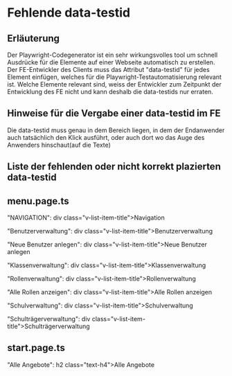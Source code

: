 # Fehlende data-testid
## Erläuterung
Der Playwright-Codegenerator ist ein sehr wirkungsvolles tool um schnell Ausdrücke für die Elemente auf einer Webseite automatisch zu erstellen.
Der FE-Entwickler des Clients muss das Attribut "data-testid" für jedes Element einfügen, welches für die Playwright-Testautomatisierung relevant ist.
Welche Elemente relevant sind, weiss der Entwickler zum Zeitpunkt der Entwicklung des FE nicht und kann deshalb die data-testids nur erraten.

## Hinweise für die Vergabe einer data-testid im FE
Die data-testid muss genau in dem Bereich liegen, in dem der Endanwender auch tatsächlich den Klick ausführt, oder auch dort wo das Auge des Anwenders hinschaut(auf die Texte)

## Liste der fehlenden oder nicht korrekt plazierten data-testid
## menu.page.ts
"NAVIGATION": div class="v-list-item-title">Navigation</div>

"Benutzerverwaltung": div class="v-list-item-title">Benutzerverwaltung</div>

"Neue Benutzer anlegen": div class="v-list-item-title">Neue Benutzer anlegen</div>

"Klassenverwaltung": div class="v-list-item-title">Klassenverwaltung</div>

"Rollenverwaltung": div class="v-list-item-title">Rollenverwaltung</div>

"Alle Rollen anzeigen": div class="v-list-item-title">Alle Rollen anzeigen</div>

"Schulverwaltung": div class="v-list-item-title">Schulverwaltung</div>

"Schulträgerverwaltung": div class="v-list-item-title">Schulträgerverwaltung</div>

## start.page.ts
"Alle Angebote": h2 class="text-h4">Alle Angebote</h2>
